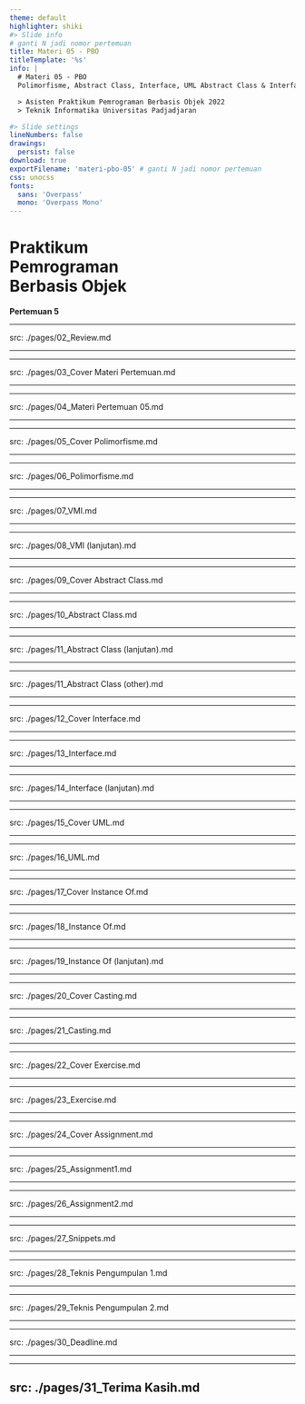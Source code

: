 ```yaml
---
theme: default
highlighter: shiki
#> Slide info
# ganti N jadi nomor pertemuan
title: Materi 05 - PBO
titleTemplate: '%s'
info: |
  # Materi 05 - PBO
  Polimorfisme, Abstract Class, Interface, UML Abstract Class & Interface, Operator Instanceof, Casting

  > Asisten Praktikum Pemrograman Berbasis Objek 2022  
  > Teknik Informatika Universitas Padjadjaran

#> Slide settings
lineNumbers: false
drawings:
  persist: false
download: true
exportFilename: 'materi-pbo-05' # ganti N jadi nomor pertemuan
css: unocss
fonts:
  sans: 'Overpass'
  mono: 'Overpass Mono'
---
```


# Praktikum<br>Pemrograman<br>Berbasis Objek

**Pertemuan 5**

---
src: ./pages/02_Review.md 

---
---
src: ./pages/03_Cover Materi Pertemuan.md 

---
---
src: ./pages/04_Materi Pertemuan 05.md 

---
---
src: ./pages/05_Cover Polimorfisme.md 

---
---
src: ./pages/06_Polimorfisme.md 

---
---
src: ./pages/07_VMI.md 

---
---
src: ./pages/08_VMI (lanjutan).md 

---
---
src: ./pages/09_Cover Abstract Class.md 

---
---
src: ./pages/10_Abstract Class.md 

---
---
src: ./pages/11_Abstract Class (lanjutan).md 

---
---
src: ./pages/11_Abstract Class (other).md 

---
---
src: ./pages/12_Cover Interface.md 

---
---
src: ./pages/13_Interface.md 

---
---
src: ./pages/14_Interface (lanjutan).md 

---
---
src: ./pages/15_Cover UML.md 

---
---
src: ./pages/16_UML.md 

---
---
src: ./pages/17_Cover Instance Of.md 

---
---
src: ./pages/18_Instance Of.md 

---
---
src: ./pages/19_Instance Of (lanjutan).md 

---
---
src: ./pages/20_Cover Casting.md 

---
---
src: ./pages/21_Casting.md 

---
---
src: ./pages/22_Cover Exercise.md 

---
---
src: ./pages/23_Exercise.md 

---
---
src: ./pages/24_Cover Assignment.md 

---
---
src: ./pages/25_Assignment1.md 

---
---
src: ./pages/26_Assignment2.md 

---
---
src: ./pages/27_Snippets.md 

---
---
src: ./pages/28_Teknis Pengumpulan 1.md 

---
---
src: ./pages/29_Teknis Pengumpulan 2.md 

---
---
src: ./pages/30_Deadline.md 

---
---
src: ./pages/31_Terima Kasih.md 
---
